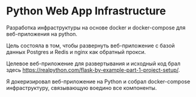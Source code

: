 # Python Web App Infrastructure

Разработка инфраструктуры на основе docker и docker-compose для веб-приложения на python.

Цель состояла в том, чтобы развернуть веб-приложение с базой данных Postgres и Redis и nginx как
обратный прокси.

Целевое веб-приложение для развертывания и исходный код брал здесь https://realpython.com/flask-by-example-part-1-project-setup/.

Я докеризировал веб-приложение на Python и собрал docker-compose инфраструктуру, связывающую воедино все компоненты.
